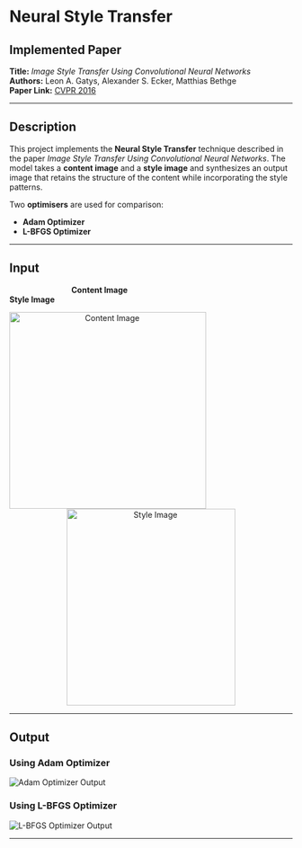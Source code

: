 # **Neural Style Transfer**  

## **Implemented Paper**  
**Title:** *Image Style Transfer Using Convolutional Neural Networks*  
**Authors:** Leon A. Gatys, Alexander S. Ecker, Matthias Bethge  
**Paper Link:** [CVPR 2016](https://www.cv-foundation.org/openaccess/content_cvpr_2016/papers/Gatys_Image_Style_Transfer_CVPR_2016_paper.pdf)  

---

## **Description**  
This project implements the **Neural Style Transfer** technique described in the paper *Image Style Transfer Using Convolutional Neural Networks*. The model takes a **content image** and a **style image** and synthesizes an output image that retains the structure of the content while incorporating the style patterns.  

Two **optimisers** are used for comparison:  
- **Adam Optimizer**   
- **L-BFGS Optimizer**


---

## **Input**  

<p align="left">
  &nbsp;&nbsp;&nbsp;&nbsp;&nbsp;&nbsp;&nbsp;&nbsp;&nbsp;&nbsp;&nbsp;&nbsp;&nbsp;&nbsp;&nbsp;&nbsp;&nbsp;&nbsp;&nbsp;&nbsp;&nbsp;&nbsp;&nbsp;&nbsp;&nbsp;&nbsp;&nbsp;
  <b>Content Image</b> &nbsp;&nbsp;&nbsp;&nbsp;&nbsp;&nbsp;&nbsp;&nbsp;&nbsp;&nbsp;&nbsp;&nbsp;&nbsp;&nbsp;&nbsp;&nbsp;&nbsp;&nbsp;&nbsp;&nbsp;&nbsp;&nbsp;&nbsp;&nbsp;&nbsp;&nbsp;&nbsp;&nbsp;&nbsp;&nbsp;&nbsp;&nbsp;&nbsp;&nbsp;&nbsp;&nbsp;&nbsp;&nbsp;&nbsp;&nbsp;&nbsp;&nbsp;&nbsp;&nbsp;&nbsp;&nbsp;&nbsp;&nbsp;&nbsp;&nbsp;&nbsp;&nbsp;&nbsp;&nbsp;&nbsp;&nbsp;&nbsp;&nbsp;&nbsp;&nbsp;&nbsp;&nbsp;&nbsp;&nbsp;&nbsp;&nbsp;&nbsp;&nbsp;&nbsp;&nbsp;&nbsp;&nbsp;
  <b>Style Image</b>
</p>

<p align="center">
  <img src="https://github.com/user-attachments/assets/e5d9d68c-b844-4122-b769-013996e27856" align="left" alt="Content Image" width="350" height="350">
  <img src="https://github.com/user-attachments/assets/2c696cd7-9707-4f47-9f6d-fa7a2416c179" alt="Style Image" width="300" height="350">
</p>


---

## **Output**  

### **Using Adam Optimizer**  
![Adam Optimizer Output](https://github.com/user-attachments/assets/c9dded16-9f31-44b9-b10b-4508a86f2737)  

### **Using L-BFGS Optimizer**  
![L-BFGS Optimizer Output](https://github.com/user-attachments/assets/5b3e1ddd-446e-4eee-91ca-da34528d7c15)  


---

